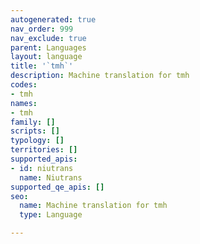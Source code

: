```yaml
---
autogenerated: true
nav_order: 999
nav_exclude: true
parent: Languages
layout: language
title: '`tmh`'
description: Machine translation for tmh
codes:
- tmh
names:
- tmh
family: []
scripts: []
typology: []
territories: []
supported_apis:
- id: niutrans
  name: Niutrans
supported_qe_apis: []
seo:
  name: Machine translation for tmh
  type: Language

---
```


